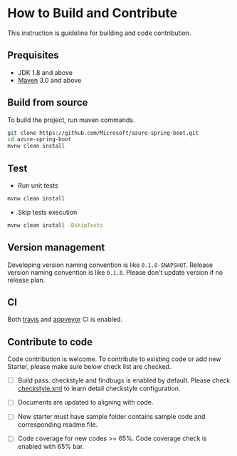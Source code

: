 # How to Build and Contribute
This instruction is guideline for building and code contribution.

## Prequisites
- JDK 1.8 and above
- [Maven](http://maven.apache.org/) 3.0 and above

## Build from source
To build the project, run maven commands.

```bash
git clone https://github.com/Microsoft/azure-spring-boot.git 
cd azure-spring-boot
mvnw clean install
```

## Test

- Run unit tests
```bash
mvnw clean install
```

- Skip tests execution
```bash
mvnw clean install -DskipTests
```

## Version management
Developing version naming convention is like `0.1.8-SNAPSHOT`. Release version naming convention is like `0.1.8`. Please don't update version if no release plan. 

## CI
Both [travis](https://travis-ci.org/Microsoft/azure-spring-boot) and [appveyor](https://ci.appveyor.com/project/yungez/azure-spring-boot) CI is enabled.

## Contribute to code
Code contribution is welcome. To contribute to existing code or add new Starter, please make sure below check list are checked.
- [ ] Build pass. checkstyle and findbugs is enabled by default. Please check [checkstyle.xml](config/checkstyle.xml) to learn detail checkstyle configuration.
- [ ] Documents are updated to aligning with code.
- [ ] New starter must have sample folder contains sample code and corresponding readme file.
- [ ] Code coverage for new codes >= 65%. Code coverage check is enabled with 65% bar.

